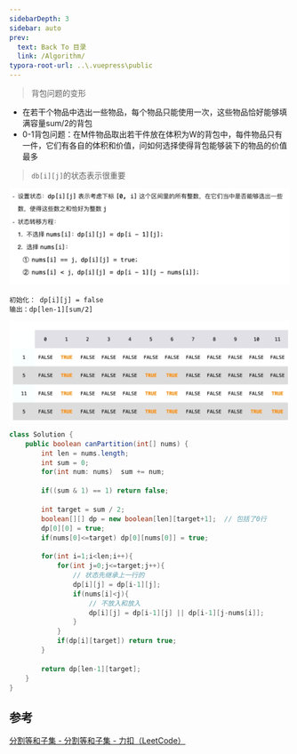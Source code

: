 ```yaml
---
sidebarDepth: 3
sidebar: auto
prev:
  text: Back To 目录
  link: /Algorithm/
typora-root-url: ..\.vuepress\public
---
```






> 背包问题的变形

- 在若干个物品中选出一些物品，每个物品只能使用一次，这些物品恰好能够填满容量sum/2的背包
- 0-1背包问题：在M件物品取出若干件放在体积为W的背包中，每件物品只有一件，它们有各自的体积和价值，问如何选择使得背包能够装下的物品的价值最多





> `db[i][j]`的状态表示很重要

![image-20230421204816520](/images/algorithm/image-20230421204816520.png)



```
初始化： dp[i][j] = false
输出：dp[len-1][sum/2] 
```

![image-20230421205932593](/images/algorithm/image-20230421205932593.png)



```java
class Solution {
    public boolean canPartition(int[] nums) {
        int len = nums.length;
        int sum = 0;
        for(int num: nums)	sum += num;
        
        if((sum & 1) == 1) return false;
        
        int target = sum / 2;
        boolean[][] dp = new boolean[len][target+1];  // 包括了0行
        dp[0][0] = true;
        if(nums[0]<=target) dp[0][nums[0]] = true;
        
        for(int i=1;i<len;i++){
            for(int j=0;j<=target;j++){
                // 状态先继承上一行的
                dp[i][j] = dp[i-1][j];
                if(nums[i]<j){
                    // 不放入和放入
                    dp[i][j] = dp[i-1][j] || dp[i-1][j-nums[i]];
                }
            }
            if(dp[i][target]) return true;
        }
        
        return dp[len-1][target];
    }
}
```





## 参考

[分割等和子集 - 分割等和子集 - 力扣（LeetCode）](https://leetcode.cn/problems/partition-equal-subset-sum/solution/fen-ge-deng-he-zi-ji-by-leetcode-solution/)